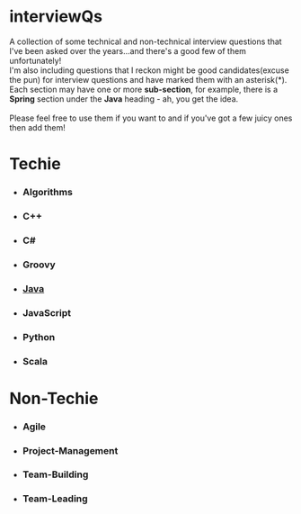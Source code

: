 # interviewQs
A collection of some technical and non-technical interview questions that I've been asked over the years...and there's a good few of them unfortunately!<br>I'm also including questions that I reckon might be good candidates(excuse the pun) for interview questions and have marked them with an asterisk(*).<br>
Each section may have one or more **sub-section**, for example, there is a **Spring** section under the **Java** heading - ah, you get the idea.<br><br>
Please feel free to use them if you want to and if you've got a few juicy ones then add them!

# Techie
* ### Algorithms
* ### C++
* ### C#
* ### Groovy
* ### [Java](#java/README.md)
* ### JavaScript
* ### Python
* ### Scala

# Non-Techie
* ### Agile
* ### Project-Management
* ### Team-Building
* ### Team-Leading

